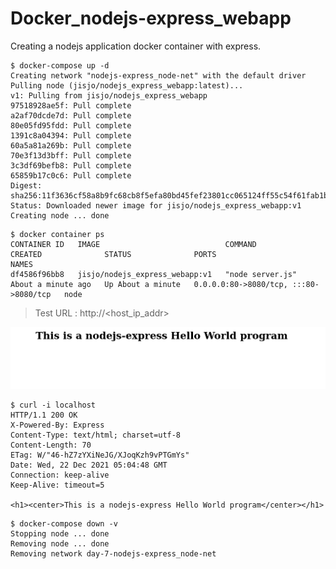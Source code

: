 # Docker_nodejs-express_webapp
Creating a nodejs application docker container with express.

```
$ docker-compose up -d
Creating network "nodejs-express_node-net" with the default driver
Pulling node (jisjo/nodejs_express_webapp:latest)...
v1: Pulling from jisjo/nodejs_express_webapp
97518928ae5f: Pull complete
a2af70dcde7d: Pull complete
80e05fd95fdd: Pull complete
1391c8a04394: Pull complete
60a5a81a269b: Pull complete
70e3f13d3bff: Pull complete
3c3df69befb8: Pull complete
65859b17c0c6: Pull complete
Digest: sha256:11f3636cf58a8b9fc68cb8f5efa80bd45fef23801cc065124ff55c54f61fab1b
Status: Downloaded newer image for jisjo/nodejs_express_webapp:v1
Creating node ... done
```

```
$ docker container ps
CONTAINER ID   IMAGE                            COMMAND            CREATED              STATUS              PORTS                                   NAMES
df4586f96bb8   jisjo/nodejs_express_webapp:v1   "node server.js"   About a minute ago   Up About a minute   0.0.0.0:80->8080/tcp, :::80->8080/tcp   node
```

> Test URL : http://<host_ip_addr>

![SCREENSHOT-NODEJS-EXPRESS](https://github.com/Jisjo/Docker_nodejs-express_webapp/blob/main/Screenshot.png)

```
$ curl -i localhost
HTTP/1.1 200 OK
X-Powered-By: Express
Content-Type: text/html; charset=utf-8
Content-Length: 70
ETag: W/"46-hZ7zYXiNeJG/XJoqKzh9vPTGmYs"
Date: Wed, 22 Dec 2021 05:04:48 GMT
Connection: keep-alive
Keep-Alive: timeout=5

<h1><center>This is a nodejs-express Hello World program</center></h1>
```

```
$ docker-compose down -v
Stopping node ... done
Removing node ... done
Removing network day-7-nodejs-express_node-net
```
